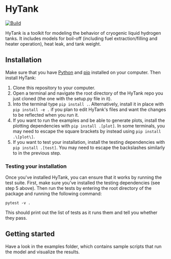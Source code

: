 # HyTank

[![Build](https://github.com/eytanadler/HyTank/actions/workflows/hytank.yaml/badge.svg?branch=main)](https://github.com/eytanadler/HyTank/actions/workflows/hytank.yaml)

HyTank is a toolkit for modeling the behavior of cryogenic liquid hydrogen tanks.
It includes models for boil-off (including fuel extraction/filling and heater operation), heat leak, and tank weight.

## Installation

Make sure that you have [Python](https://www.python.org/) and [pip](https://pip.pypa.io/en/stable/) installed on your computer.
Then install HyTank:

1. Clone this repository to your computer.
2. Open a terminal and navigate the root directory of the HyTank repo you just cloned (the one with the setup.py file in it).
3. Into the terminal type `pip install .`. Alternatively, install it in place with `pip install -e .` if you plan to edit HyTank's files and want the changes to be reflected when you run it.
4. If you want to run the examples and be able to generate plots, install the plotting dependencies with `pip install .[plot]`. In some terminals, you may need to escape the square brackets by instead using `pip install .\[plot\]`.
5. If you want to test your installation, install the testing dependencies with `pip install .[test]`. You may need to escape the backslashes similarly to in the previous step.

### Testing your installation

Once you've installed HyTank, you can ensure that it works by running the test suite.
First, make sure you've installed the testing dependencies (see step 5 above).
Then run the tests by entering the root directory of the package and running the following command:
```
pytest -v .
```
This should print out the list of tests as it runs them and tell you whether they pass.

## Getting started

Have a look in the examples folder, which contains sample scripts that run the model and visualize the results.
